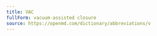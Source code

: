 ```yaml
---
title: VAC
fullForm: vacuum-assisted closure
source: https://openmd.com/dictionary/abbreviations/v
---
```


